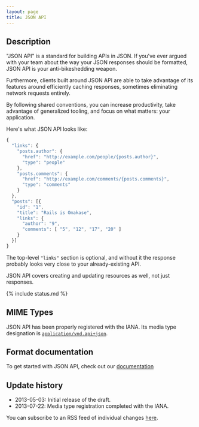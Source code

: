 ```yaml
---
layout: page
title: JSON API
---
```


## Description

"JSON API" is a standard for building APIs in JSON. If you've
ever argued with your team about the way your JSON responses
should be formatted, JSON API is your anti-bikeshedding weapon.

Furthermore, clients built around JSON API are able to take
advantage of its features around efficiently caching responses,
sometimes eliminating network requests entirely.

By following shared conventions, you can increase productivity,
take advantage of generalized tooling, and focus on what
matters: your application.

Here's what JSON API looks like:

```javascript
{
  "links": {
    "posts.author": {
      "href": "http://example.com/people/{posts.author}",
      "type": "people"
    },
    "posts.comments": {
      "href": "http://example.com/comments/{posts.comments}",
      "type": "comments"
    }
  },
  "posts": [{
    "id": "1",
    "title": "Rails is Omakase",
    "links": {
      "author": "9",
      "comments": [ "5", "12", "17", "20" ]
    }
  }]
}
```

The top-level `"links"` section is optional, and without it the response probably
looks very close to your already-existing API.

JSON API covers creating and updating resources as well, not just responses.

{% include status.md %}

## MIME Types

JSON API has been properly registered with the IANA. Its media
type designation is [`application/vnd.api+json`](http://www.iana.org/assignments/media-types/application/vnd.api+json).

## Format documentation

To get started with JSON API, check out our [documentation](/format)

## Update history

- 2013-05-03: Initial release of the draft.
- 2013-07-22: Media type registration completed with the IANA.

You can subscribe to an RSS feed of individual changes [here](https://github.com/json-api/json-api/commits.atom).
